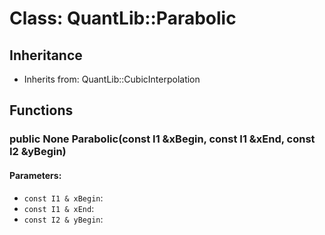# Class: QuantLib::Parabolic

## Inheritance
- Inherits from: QuantLib::CubicInterpolation

## Functions
### public None Parabolic(const I1 &xBegin, const I1 &xEnd, const I2 &yBegin)

#### Parameters:
- `const I1 & xBegin`: 
- `const I1 & xEnd`: 
- `const I2 & yBegin`: 

